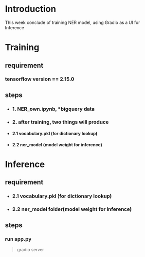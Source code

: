 # Introduction
This week conclude of training NER model, using Gradio as a UI for Inference
# Training
## requirement
### tensorflow version == 2.15.0
## steps
* ### 1. NER_own.ipynb, *bigquery data
* ### 2. after training, two things will produce
* #### 2.1 vocabulary.pkl (for dictionary lookup)
* #### 2.2 ner_model (model weight for inference)

# Inference
## requirement
* ### 2.1 vocabulary.pkl (for dictionary lookup)
* ### 2.2 ner_model folder(model weight for inference)
## steps
### run app.py
>gradio server
